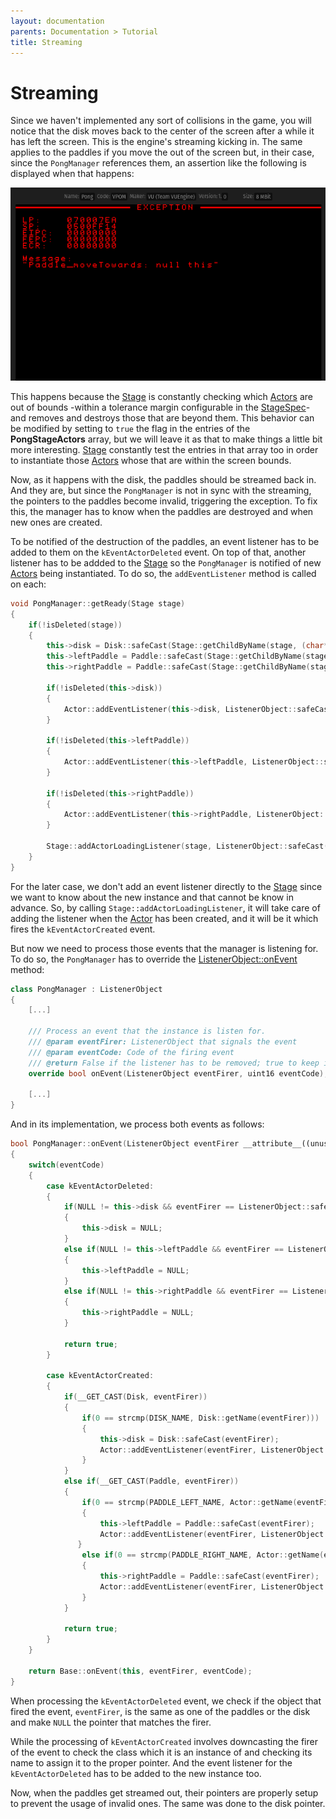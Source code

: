 ```yaml
---
layout: documentation
parents: Documentation > Tutorial
title: Streaming
---
```


# Streaming

Since we haven't implemented any sort of collisions in the game, you will notice that the disk moves back to the center of the screen after a while it has left the screen. This is the engine's streaming kicking in. The same applies to the paddles if you move the out of the screen but, in their case, since the `PongManager` references them, an assertion like the following is displayed when that happens:

<a href="/documentation/images/tutorial/paddle-exception.png" data-toggle="lightbox" data-gallery="gallery" data-caption="Paddle exception"><img src="/documentation/images/tutorial/paddle-exception.png" /></a>

This happens because the [Stage](/documentation/api/class-stage/) is constantly checking which [Actors](/documentation/api/class-actor/) are out of bounds -within a tolerance margin configurable in the [StageSpec](/documentation/api/struct-stage-spec/)- and removes and destroys those that are beyond them. This behavior can be modified by setting to `true` the flag in the entries of the **PongStageActors** array, but we will leave it as that to make things a little bit more interesting. [Stage](/documentation/api/class-stage/) constantly test the entries in that array too in order to instantiate those [Actors](/documentation/api/class-actor/) whose that are within the screen bounds.

Now, as it happens with the disk, the paddles should be streamed back in. And they are, but since the `PongManager` is not in sync with the streaming, the pointers to the paddles become invalid, triggering the exception. To fix this, the manager has to know when the paddles are destroyed and when new ones are created.

To be notified of the destruction of the paddles, an event listener has to be added to them on the `kEventActorDeleted` event. On top of that, another listener has to be addded to the [Stage](/documentation/api/class-stage/) so the `PongManager` is notified of new [Actors](/documentation/api/class-actor/) being instantiated. To do so, the `addEventListener` method is called on each:

```cpp
void PongManager::getReady(Stage stage)
{
	if(!isDeleted(stage))
	{
		this->disk = Disk::safeCast(Stage::getChildByName(stage, (char*)DISK_NAME, false));
		this->leftPaddle = Paddle::safeCast(Stage::getChildByName(stage, (char*)PADDLE_LEFT_NAME, true));
		this->rightPaddle = Paddle::safeCast(Stage::getChildByName(stage, (char*)PADDLE_RIGHT_NAME, true));

		if(!isDeleted(this->disk))
		{
			Actor::addEventListener(this->disk, ListenerObject::safeCast(this), kEventActorDeleted);
		}

		if(!isDeleted(this->leftPaddle))
		{
			Actor::addEventListener(this->leftPaddle, ListenerObject::safeCast(this), kEventActorDeleted);
		}

		if(!isDeleted(this->rightPaddle))
		{
			Actor::addEventListener(this->rightPaddle, ListenerObject::safeCast(this), kEventActorDeleted);
		}

		Stage::addActorLoadingListener(stage, ListenerObject::safeCast(this));
	}
}
```

For the later case, we don't add an event listener directly to the [Stage](/documentation/api/class-stage/) since we want to know about the new instance and that cannot be know in advance. So, by calling `Stage::addActorLoadingListener`, it will take care of adding the listener when the [Actor](/documentation/api/class-actor/) has been created, and it will be it which fires the `kEventActorCreated` event.

But now we need to process those events that the manager is listening for. To do so, the `PongManager` has to override the [ListenerObject::onEvent](/documentation/api/class-stage/) method:

```cpp
class PongManager : ListenerObject
{
    [...]

    /// Process an event that the instance is listen for.
    /// @param eventFirer: ListenerObject that signals the event
    /// @param eventCode: Code of the firing event
    /// @return False if the listener has to be removed; true to keep it
    override bool onEvent(ListenerObject eventFirer, uint16 eventCode);

    [...]
}
```

And in its implementation, we process both events as follows:

```cpp
bool PongManager::onEvent(ListenerObject eventFirer __attribute__((unused)), uint16 eventCode)
{
	switch(eventCode)
	{
		case kEventActorDeleted:
		{
			if(NULL != this->disk && eventFirer == ListenerObject::safeCast(this->disk))
			{
				this->disk = NULL;
			}
			else if(NULL != this->leftPaddle && eventFirer == ListenerObject::safeCast(this->leftPaddle))
			{
				this->leftPaddle = NULL;
			}
			else if(NULL != this->rightPaddle && eventFirer == ListenerObject::safeCast(this->rightPaddle))
			{
				this->rightPaddle = NULL;
			}

			return true;
		}

		case kEventActorCreated:
		{
            if(__GET_CAST(Disk, eventFirer))
            {
                if(0 == strcmp(DISK_NAME, Disk::getName(eventFirer)))
                {
                    this->disk = Disk::safeCast(eventFirer);
    				Actor::addEventListener(eventFirer, ListenerObject::safeCast(this), kEventActorDeleted);
                }
            }
            else if(__GET_CAST(Paddle, eventFirer))
            {
                if(0 == strcmp(PADDLE_LEFT_NAME, Actor::getName(eventFirer)))
                {
                    this->leftPaddle = Paddle::safeCast(eventFirer);
     				Actor::addEventListener(eventFirer, ListenerObject::safeCast(this), kEventActorDeleted);
               }
                else if(0 == strcmp(PADDLE_RIGHT_NAME, Actor::getName(eventFirer)))
                {
                    this->rightPaddle = Paddle::safeCast(eventFirer);
    				Actor::addEventListener(eventFirer, ListenerObject::safeCast(this), kEventActorDeleted);
                }
			}

			return true;
		}
	}

	return Base::onEvent(this, eventFirer, eventCode);
}
```

When processing the `kEventActorDeleted` event, we check if the object that fired the event, `eventFirer`, is the same as one of the paddles or the disk and make `NULL` the pointer that matches the firer.

While the processing of `kEventActorCreated` involves downcasting the firer of the event to check the class which it is an instance of and checking its name to assign it to the proper pointer. And the event listener for the `kEventActorDeleted` has to be added to the new instance too.

Now, when the paddles get streamed out, their pointers are properly setup to prevent the usage of invalid ones. The same was done to the disk pointer.